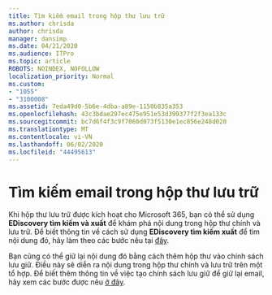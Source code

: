 ```yaml
---
title: Tìm kiếm email trong hộp thư lưu trữ
ms.author: chrisda
author: chrisda
manager: dansimp
ms.date: 04/21/2020
ms.audience: ITPro
ms.topic: article
ROBOTS: NOINDEX, NOFOLLOW
localization_priority: Normal
ms.custom:
- "1055"
- "3100008"
ms.assetid: 7eda49d0-5b6e-4dba-a89e-1150b835a353
ms.openlocfilehash: 43c3bdae297ec475e951e53d399377f2f3ea133c
ms.sourcegitcommit: bc7d6f4f3c9f7060d073f5130e1ec856e248d020
ms.translationtype: MT
ms.contentlocale: vi-VN
ms.lasthandoff: 06/02/2020
ms.locfileid: "44495613"
---
```

# <a name="search-for-email-in-the-archive-mailbox"></a>Tìm kiếm email trong hộp thư lưu trữ

Khi hộp thư lưu trữ được kích hoạt cho Microsoft 365, bạn có thể sử dụng **EDiscovery tìm kiếm và xuất** để khám phá nội dung trong hộp thư chính và lưu trữ. Để biết thông tin về cách sử dụng **EDiscovery tìm kiếm xuất** để tìm nội dung đó, hãy làm theo các bước nêu tại [đây](https://docs.microsoft.com/microsoft-365/compliance/export-search-results).
  
Bạn cũng có thể giữ lại nội dung đó bằng cách thêm hộp thư vào chính sách lưu giữ. Điều này sẽ diễn ra nội dung trong hộp thư chính và lưu trữ trên một tổ hợp. Để biết thêm thông tin về việc tạo chính sách lưu giữ để giữ lại email, hãy xem các bước được nêu [ở đây](https://docs.microsoft.com/microsoft-365/compliance/retention-policies).
  